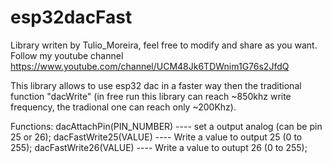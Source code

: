 # esp32dacFast
Library writen by Tulio_Moreira, feel free to modify and share as you want. 
Follow my youtube channel https://www.youtube.com/channel/UCM48Jk6TDWnim1G76s2JfdQ

This library allows to use esp32 dac in a faster way then the traditional function "dacWrite" (in free run this library can reach ~850khz write frequency, the tradional one can reach only ~200Khz).

Functions:
dacAttachPin(PIN_NUMBER) ---- set a output analog (can be pin 25 or 26);
dacFastWrite25(VALUE) ---- Write a value to output 25 (0 to 255);
dacFastWrite26(VALUE) ---- Write a value to outupt 26 (0 to 255);
